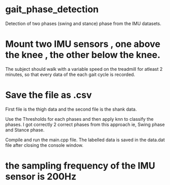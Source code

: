 # gait_phase_detection
Detection of two phases (swing and stance) phase from the IMU datasets.


# Mount two IMU sensors , one above the  knee , the other below the knee.
The subject should walk with a variable speed on the treadmill for atleast 2 minutes, so that every data of the each gait cycle is recorded.


# Save the file as .csv
First file is the thigh data and the second file is the shank data.


Use the Thresholds for each phases and then apply knn to classify the phases. 
I got correctly 2 correct phases from this approach ie, Swing phase and Stance phase.


Compile and run the main.cpp file.
The labelled data is saved in the data.dat file after closing the console window.


# the sampling frequency of the IMU sensor is 200Hz
